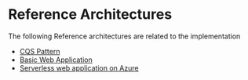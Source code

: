 # Reference Architectures

The following Reference architectures are related to the implementation
* [CQS Pattern](https://www.dotnetcurry.com/patterns-practices/1461/command-query-separation-cqs)
* [Basic Web Application](https://docs.microsoft.com/en-us/azure/architecture/reference-architectures/app-service-web-app/basic-web-app)
* [Serverless web application on Azure](https://docs.microsoft.com/en-us/azure/architecture/reference-architectures/serverless/web-app)
